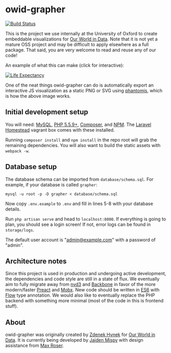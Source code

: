 # owid-grapher

[![Build Status](https://travis-ci.org/OurWorldInData/owid-grapher.svg?branch=master)](https://travis-ci.org/OurWorldInData/owid-grapher)

This is the project we use internally at the University of Oxford to create embeddable visualizations for [Our World in Data](https://ourworldindata.org). Note that it is not yet a mature OSS project and may be difficult to apply elsewhere as a full package. That said, you are very welcome to read and reuse any of our code!

An example of what this can make (click for interactive):

[![Life Expectancy](https://ourworldindata.org/grapher/life-expectancy.png?tab=map)](https://ourworldindata.org/grapher/life-expectancy?tab=map)

One of the neat things owid-grapher can do is automatically export an interactive JS visualization as a static PNG or SVG using [phantomjs](http://phantomjs.org/), which is how the above image works.

## Initial development setup

You will need: [MySQL](https://www.mysql.com/), [PHP 5.5.9+](http://php.net/downloads.php), [Composer](https://getcomposer.org/), and [NPM](https://nodejs.org/en/download/). The [Laravel Homestead](https://laravel.com/docs/4.2/homestead) vagrant box comes with these installed.

Running `composer install` and `npm install` in the repo root will grab the remaining dependencies. You will also want to build the static assets with `webpack -w`.

## Database setup

The database schema can be imported from `database/schema.sql`. For example, if your database is called `grapher`:

`mysql -u root -p -D grapher < database/schema.sql`	

Now copy `.env.example` to `.env` and fill in lines 5-8 with your database details.

Run `php artisan serve` and head to `localhost:8000`. If everything is going to plan, you should see a login screen! If not, error logs can be found in `storage/logs`.

The default user account is "admin@example.com" with a password of "admin".

## Architecture notes

Since this project is used in production and undergoing active development, the dependencies and code style are still in a state of flux. We eventually aim to fully migrate away from [nvd3](http://nvd3.org/) and [Backbone](http://backbonejs.org/) in favor of the more modern/faster [Preact](https://github.com/developit/preact) and [Mobx](https://github.com/mobxjs/mobx). New code should be written in [ES6](https://github.com/lukehoban/es6features) with [Flow](https://flowtype.org/) type annotation. We would also like to eventually replace the PHP backend with something more minimal (most of the code in this is frontend stuff).

## About

owid-grapher was originally created by [Zdenek Hynek](https://github.com/zdenekhynek) for [Our World in Data](https://ourworldindata.org). It is currently being developed by [Jaiden Mispy](http://github.com/mispy) with design assistance from [Max Roser](http://maxroser.com/).